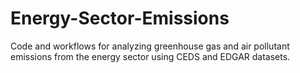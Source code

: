 # Energy-Sector-Emissions
Code and workflows for analyzing greenhouse gas and air pollutant emissions from the energy sector using CEDS and EDGAR datasets.
